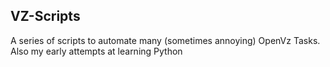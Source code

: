 ## VZ-Scripts

A series of scripts to automate many (sometimes annoying) OpenVz Tasks. Also my early attempts at learning Python